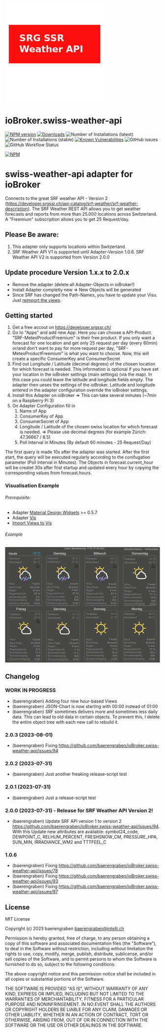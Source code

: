 ![Logo](admin/swiss-weather-api.png)
# ioBroker.swiss-weather-api

[![NPM version](http://img.shields.io/npm/v/iobroker.swiss-weather-api.svg)](https://www.npmjs.com/package/iobroker.swiss-weather-api)
[![Downloads](https://img.shields.io/npm/dm/iobroker.swiss-weather-api.svg)](https://www.npmjs.com/package/iobroker.swiss-weather-api)
![Number of Installations (latest)](http://iobroker.live/badges/swiss-weather-api-installed.svg)
![Number of Installations (stable)](http://iobroker.live/badges/swiss-weather-api-stable.svg)
[![Known Vulnerabilities](https://snyk.io/test/github/baerengraben/ioBroker.swiss-weather-api/badge.svg)](https://snyk.io/test/github/baerengraben/ioBroker.swiss-weather-api)
![GitHub issues](https://img.shields.io/github/issues/baerengraben/ioBroker.swiss-weather-api?logo=github&style=flat-square)
![GitHub Workflow Status](https://img.shields.io/github/actions/workflow/status/baerengraben/ioBroker.swiss-weather-api/test-and-release.yml?branch=master&logo=github&style=flat-square)


[![NPM](https://nodei.co/npm/iobroker.swiss-weather-api.png?downloads=true)](https://nodei.co/npm/iobroker.swiss-weather-api/)


# swiss-weather-api adapter for ioBroker
Connects to the great SRF weather API - Version 2 (https://developer.srgssr.ch/api-catalog/srf-weather/srf-weather-description).
The SRF Weather REST API allows you to get weather forecasts and reports from more than 25.000 locations across Switzerland. A "Freemium" subscription allows you to get 25 Request/day.

## **Please Be aware:**
1. This adapter only supports locations within Switzerland.
1. SRF Weather API V1 is supported until Adapter-Version 1.0.6. SRF Weather API V2 is supported from Version 2.0.0

## **Update procedure Version 1.x.x to 2.0.x**
- Remove the adapter (delete all Adapter-Objects in ioBroker!)
- Install Adapter completly new => New Objects will be generated
- Since SRF has changed the Path-Names, you have to update your Visu. Just [reimport the views](https://github.com/baerengraben/ioBroker.swiss-weather-api/tree/master/views).  

## Getting started
1. Get a free accout on https://developer.srgssr.ch/
1. Go to "Apps" and add new App. Here you can choose a API-Product. "SRF-MeteoProductFreemium" is their free product. If you only want a forecast for one location and get only 25 request per day (every 60min) or/and don't want to pay for more request per day, "SRF-MeteoProductFreemium" is what you want to choose. Now, this will create a specific ConsumerKey and ConsumerSecret
1. Find out Longitude / Latitude (decimal degrees) of the chosen location for which forecast is needed. This information is optional if you have set your location in the ioBroker settings (main settings) (via the map). In this case you could leave the latitude and longitude fields empty. The adapter then ueses the settings of the ioBroker. Latitude and longitude entered in the adapter configuration override the ioBroker settings.
1. Install this Adapter on ioBroker => This can take several minutes (~7min on a Raspberry Pi 3)
1. On Adapter Configuration fill in
   1. Name of App
   1. ConsumerKey of App
   1. ConsumerSecret of App
   1. Longitude / Latitude of the chosen swiss location for which forecast is needed. => Please use decimal degrees (for example Zürich: 47.36667 / 8.5)
   1. Poll Interval in Minutes (By default 60 minutes - 25 Request/Day)

The first query is made 10s after the adapter was started. After the first start, the query will be executed regularly according to the conifugation parameter (Poll Interval in Minutes).
The Objects in forecast.current_hour will be createt 30s after frist startup and updated every hour by copying the corresponding values from forecast.hours.

### Visualisation Example

###### Prerequisite:
* Adapter [Material Design Widgets](https://github.com/Scrounger/ioBroker.vis-materialdesign) >= 0.5.7
* Adapter [Vis](https://github.com/iobroker/iobroker.vis/blob/master/README.md)
* [Import Views to Vis](https://github.com/baerengraben/ioBroker.swiss-weather-api/tree/master/views)

###### Example
![Tablet](doc/Wettervorhersage_visu_anim.gif)

## Changelog

<!--
  Placeholder for the next version (at the beginning of the line):
  ### **WORK IN PROGRESS**
-->

### **WORK IN PROGRESS**
* (baerengraben) Adding four new hour-based Views 
* (baerengraben) JSON-Chart is now starting with 00:00 instead of 01:00 
* (baerengraben) SRF sometimes delivers more and sometimes less daily data. This can lead to old data in certain objects. To prevent this, I delete the entire object tree with each new call to rebuild it.

### 2.0.3 (2023-08-01)
* (baerengraben) Fixing https://github.com/baerengraben/ioBroker.swiss-weather-api/issues/94

### 2.0.2 (2023-07-31)
* (baerengraben) Just another freaking release-script test

### 2.0.1 (2023-07-31)
* (baerengraben) Just a release-script test

### 2.0.0 (2023-07-31) - Release for SRF Weather API Version 2!
* (baerengraben) Update SRF API version 1 to version 2 https://github.com/baerengraben/ioBroker.swiss-weather-api/issues/94. With this Update new attributes are available: symbol24_code, DEWPOINT_C, RELHUM_PERCENT, FRESHSNOW_CM, PRESSURE_HPA, SUN_MIN, IRRADIANCE_WM2 and TTTFEEL_C

### 1.0.6
* (baerengraben) Fixing https://github.com/baerengraben/ioBroker.swiss-weather-api/issues/78
* (baerengraben) Fixing https://github.com/baerengraben/ioBroker.swiss-weather-api/issues/93
* (baerengraben) Fixing https://github.com/baerengraben/ioBroker.swiss-weather-api/issues/97

## License
MIT License

Copyright (c) 2023 baerengraben <baerengraben@intelli.ch>

Permission is hereby granted, free of charge, to any person obtaining a copy
of this software and associated documentation files (the "Software"), to deal
in the Software without restriction, including without limitation the rights
to use, copy, modify, merge, publish, distribute, sublicense, and/or sell
copies of the Software, and to permit persons to whom the Software is
furnished to do so, subject to the following conditions:

The above copyright notice and this permission notice shall be included in all
copies or substantial portions of the Software.

THE SOFTWARE IS PROVIDED "AS IS", WITHOUT WARRANTY OF ANY KIND, EXPRESS OR
IMPLIED, INCLUDING BUT NOT LIMITED TO THE WARRANTIES OF MERCHANTABILITY,
FITNESS FOR A PARTICULAR PURPOSE AND NONINFRINGEMENT. IN NO EVENT SHALL THE
AUTHORS OR COPYRIGHT HOLDERS BE LIABLE FOR ANY CLAIM, DAMAGES OR OTHER
LIABILITY, WHETHER IN AN ACTION OF CONTRACT, TORT OR OTHERWISE, ARISING FROM,
OUT OF OR IN CONNECTION WITH THE SOFTWARE OR THE USE OR OTHER DEALINGS IN THE
SOFTWARE.